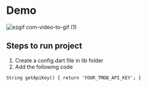 # Demo

![ezgif com-video-to-gif (1)](https://user-images.githubusercontent.com/7893859/62185427-1de14880-b380-11e9-88c6-ee408c66323f.gif)

## Steps to run project
1. Create a config.dart file in lib folder
2. Add the following code

`String getApiKey() {
  return 'YOUR_TMDB_API_KEY';
}
`
